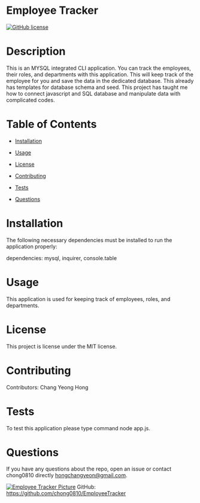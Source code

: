 
# Employee Tracker
[![GitHub license](https://img.shields.io/badge/license-MIT-blue.svg)](https://github.com/chong0810/EmployeeTracker)

# Description

This is an MYSQL integrated CLI application. You can track the employees, their roles, and departments with this application. This will keep track of the employee for you and save the data in the dedicated database.
This already has templates for database schema and seed. This project has taught me how to connect javascript and SQL database and manipulate data with complicated codes. 

# Table of Contents 

* [Installation](#installation)

* [Usage](#usage)

* [License](#license)

* [Contributing](#contributing)

* [Tests](#tests)

* [Questions](#questions)

# Installation

The following necessary dependencies must be installed to run the application properly:

dependencies: mysql, inquirer, console.table

# Usage

​This application is used for keeping track of employees, roles, and departments.

# License

This project is license under the MIT license.

# Contributing

​Contributors: Chang Yeong Hong

# Tests

To test this application please type command node app.js.

# Questions

If you have any questions about the repo, open an issue or contact chong0810 directly hongchangyeon@gmail.com.

[![Employee Tracker Picture](http://img.youtube.com/vi/Rm4bPnlCYOE/0.jpg)](http://www.youtube.com/watch?v=Rm4bPnlCYOE "employeeTrackerPic")
GitHub: https://github.com/chong0810/EmployeeTracker

